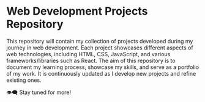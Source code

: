 # Web Development Projects Repository

This repository will contain my collection of projects developed during my journey in web development. Each project showcases different aspects of web technologies, including HTML, CSS, JavaScript, and various frameworks/libraries such as React. 
The aim of this repository is to document my learning process, showcase my skills, and serve as a portfolio of my work.
It is continuously updated as I develop new projects and refine existing ones. 

👁‍🗨 Stay tuned for more!